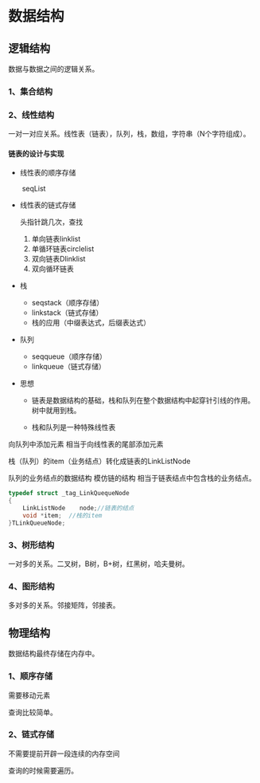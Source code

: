 # 数据结构

## 逻辑结构

数据与数据之间的逻辑关系。

### 1、集合结构

### 2、线性结构

一对一对应关系。线性表（链表），队列，栈，数组，字符串（N个字符组成）。

#### 链表的设计与实现

- 线性表的顺序存储 

  ​	seqList

- 线性表的链式存储 

  头指针跳几次，查找

  1. 单向链表linklist
  2. 单循环链表circlelist
  3. 双向链表Dlinklist
  3. 双向循环链表

- 栈

  - seqstack（顺序存储）
  - linkstack（链式存储）
  - 栈的应用（中缀表达式，后缀表达式）

- 队列

  - seqqueue（顺序存储）
  - linkqueue（链式存储）

- 思想

  - 链表是数据结构的基础，栈和队列在整个数据结构中起穿针引线的作用。
    树中就用到栈。

  - 栈和队列是一种特殊线性表

向队列中添加元素 相当于向线性表的尾部添加元素

栈（队列）的item（业务结点）转化成链表的LinkListNode

队列的业务结点的数据结构   模仿链的结构 
相当于链表结点中包含栈的业务结点。

```c++
typedef struct _tag_LinkQuequeNode
{
    LinkListNode    node;//链表的结点
    void *item;  //栈的item
}TLinkQueueNode;
```

### 3、树形结构

一对多的关系。二叉树，B树，B+树，红黑树，哈夫曼树。

### 4、图形结构

多对多的关系。邻接矩阵，邻接表。

## 物理结构

数据结构最终存储在内存中。

### 1、顺序存储

需要移动元素

查询比较简单。

### 2、链式存储

不需要提前开辟一段连续的内存空间

查询的时候需要遍历。